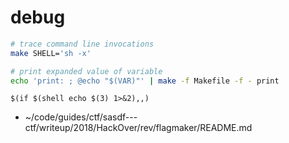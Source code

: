 # debug

```bash
# trace command line invocations
make SHELL='sh -x'

# print expanded value of variable
echo 'print: ; @echo "$(VAR)"' | make -f Makefile -f - print
```

```make
$(if $(shell echo $(3) 1>&2),,)
```

- ~/code/guides/ctf/sasdf---ctf/writeup/2018/HackOver/rev/flagmaker/README.md
